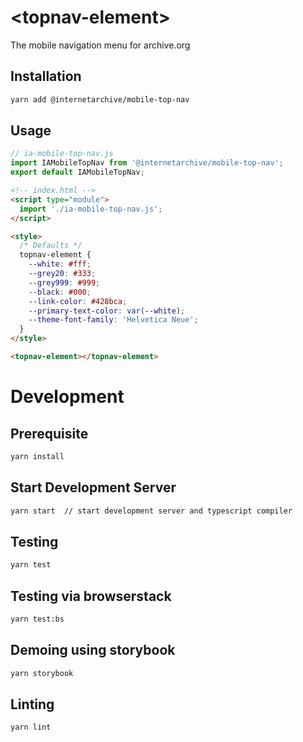 # \<topnav-element>

The mobile navigation menu for archive.org

## Installation

```bash
yarn add @internetarchive/mobile-top-nav
```

## Usage

```js
// ia-mobile-top-nav.js
import IAMobileTopNav from '@internetarchive/mobile-top-nav';
export default IAMobileTopNav;
```

```html
<!-- index.html -->
<script type="module">
  import './ia-mobile-top-nav.js';
</script>

<style>
  /* Defaults */
  topnav-element {
    --white: #fff;
    --grey20: #333;
    --grey999: #999;
    --black: #000;
    --link-color: #428bca;
    --primary-text-color: var(--white);
    --theme-font-family: 'Helvetica Neue';
  }
</style>

<topnav-element></topnav-element>
```

# Development

## Prerequisite

```bash
yarn install
```

## Start Development Server

```bash
yarn start  // start development server and typescript compiler
```

## Testing

```bash
yarn test
```

## Testing via browserstack

```bash
yarn test:bs
```

## Demoing using storybook

```bash
yarn storybook
```

## Linting

```bash
yarn lint
```
